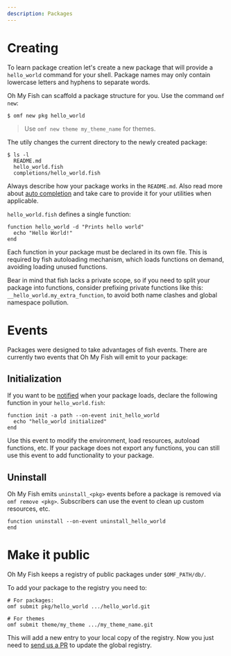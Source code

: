 ```yaml
---
description: Packages
---
```


# Creating

To learn package creation let's create a new package that will provide a `hello_world` command for your shell. Package names may only contain lowercase letters and hyphens to separate words.

Oh My Fish can scaffold a package structure for you. Use the command `omf new`:

```shell
$ omf new pkg hello_world
```

> Use `omf new theme my_theme_name` for themes.

The utily changes the current directory to the newly created package:

```
$ ls -l
  README.md
  hello_world.fish
  completions/hello_world.fish
```

Always describe how your package works in the `README.md`. Also read more about [auto completion](http://fishshell.com/docs/current/commands.html#complete) and take care to provide it for your utilities when applicable.

`hello_world.fish` defines a single function:

```shell
function hello_world -d "Prints hello world"
  echo "Hello World!"
end
```

Each function in your package must be declared in its own file. This is required by fish autoloading mechanism, which loads functions on demand, avoiding loading unused functions.

Bear in mind that fish lacks a private scope, so if you need to split your package into functions, consider prefixing private functions like this: `__hello_world.my_extra_function`, to avoid both name clashes and global namespace pollution.

# Events

Packages were designed to take advantages of fish events. There are currently two events that Oh My Fish will emit to your package:

## Initialization

If you want to be [notified](http://fishshell.com/docs/current/commands.html#emit) when your package loads, declare the following function in your `hello_world.fish`:

```shell
function init -a path --on-event init_hello_world
  echo "hello_world initialized"
end
```

Use this event to modify the environment, load resources, autoload functions, etc. If your package does not export any functions, you can still use this event to add functionality to your package.

## Uninstall

Oh My Fish emits `uninstall_<pkg>` events before a package is removed via `omf remove <pkg>`. Subscribers can use the event to clean up custom resources, etc.

```shell
function uninstall --on-event uninstall_hello_world
end
```


# Make it public

Oh My Fish keeps a registry of public packages under `$OMF_PATH/db/`.

To add your package to the registry you need to:

```shell
# For packages:
omf submit pkg/hello_world .../hello_world.git

# For themes
omf submit theme/my_theme .../my_theme_name.git
```

This will add a new entry to your local copy of the registry. Now you just need to [send us a PR][omf-pulls-link] to update the global registry.


[omf-pulls-link]: https://github.com/oh-my-fish/oh-my-fish/pulls
